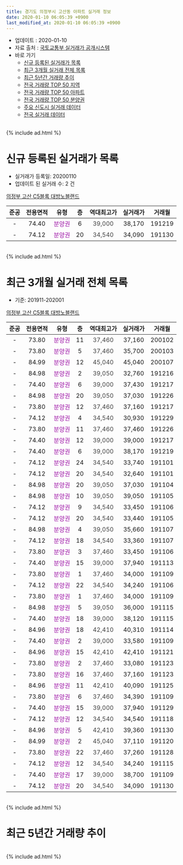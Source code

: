 ```yaml
---
title: 경기도 의정부시 고산동 아파트 실거래 정보
date: 2020-01-10 06:05:39 +0900
last_modified_at: 2020-01-10 06:05:39 +0900
---
```


* 업데이트 : 2020-01-10
* 자료 출처 : [국토교통부 실거래가 공개시스템](http://rt.molit.go.kr)
* 바로 가기
    * [신규 등록된 실거래가 목록](#신규-등록된-실거래가-목록)
    * [최근 3개월 실거래 전체 목록](#최근-3개월-실거래-전체-목록)
    * [최근 5년간 거래량 추이](#최근-5년간-거래량-추이)
    * [전국 거래량 TOP 50 지역](https://inasie.github.io/apt-trade-info/최근-3개월-전국에서-가장-거래가-많이-발생한-지역)
    * [전국 거래량 TOP 50 아파트](https://inasie.github.io/apt-trade-info/최근-3개월-전국에서-가장-거래가-많이-발생한-아파트)
    * [전국 거래량 TOP 50 분양권](https://inasie.github.io/apt-trade-info/최근-3개월-전국에서-가장-거래가-많이-발생한-분양권)
    * [주요 신도시 실거래 데이터](https://inasie.github.io/apt-trade-info/주요-신도시)
    * [전국 실거래 데이터](https://inasie.github.io/apt-trade-info/전국)
<br>
{% include ad.html %}
<br>

# 신규 등록된 실거래가 목록
* 실거래가 등록일: 20200110
* 업데이트 된 실거래 수: 2 건


[의정부 고산 C5블록 대방노블랜드](https://search.naver.com/search.naver?query=%EA%B2%BD%EA%B8%B0%EB%8F%84+%EC%9D%98%EC%A0%95%EB%B6%80%EC%8B%9C+%EA%B3%A0%EC%82%B0%EB%8F%99+%EC%9D%98%EC%A0%95%EB%B6%80+%EA%B3%A0%EC%82%B0+C5%EB%B8%94%EB%A1%9D+%EB%8C%80%EB%B0%A9%EB%85%B8%EB%B8%94%EB%9E%9C%EB%93%9C)

|준공|전용면적|유형|층|역대최고가|실거래가|거래월|
|:---:|:---:|:---:|:---:|:---:|:---:|:---:|
|-|74.40|<span style="color:#9C11A5">분양권</span>|6|<span style="color:#444444">39,000</span>|38,170|191219|
|-|74.12|<span style="color:#9C11A5">분양권</span>|20|<span style="color:#444444">34,540</span>|34,090|191130|


<br>
{% include ad.html %}
<br>

# 최근 3개월 실거래 전체 목록
* 기준: 201911-202001


[의정부 고산 C5블록 대방노블랜드](https://search.naver.com/search.naver?query=%EA%B2%BD%EA%B8%B0%EB%8F%84+%EC%9D%98%EC%A0%95%EB%B6%80%EC%8B%9C+%EA%B3%A0%EC%82%B0%EB%8F%99+%EC%9D%98%EC%A0%95%EB%B6%80+%EA%B3%A0%EC%82%B0+C5%EB%B8%94%EB%A1%9D+%EB%8C%80%EB%B0%A9%EB%85%B8%EB%B8%94%EB%9E%9C%EB%93%9C)

|준공|전용면적|유형|층|역대최고가|실거래가|거래월|
|:---:|:---:|:---:|:---:|:---:|:---:|:---:|
|-|73.80|<span style="color:#9C11A5">분양권</span>|11|<span style="color:#444444">37,460</span>|37,160|200102|
|-|73.80|<span style="color:#9C11A5">분양권</span>|5|<span style="color:#444444">37,460</span>|35,700|200103|
|-|84.99|<span style="color:#9C11A5">분양권</span>|12|<span style="color:#444444">45,040</span>|45,040|200107|
|-|84.98|<span style="color:#9C11A5">분양권</span>|2|<span style="color:#444444">39,050</span>|32,760|191216|
|-|74.40|<span style="color:#9C11A5">분양권</span>|6|<span style="color:#444444">39,000</span>|37,430|191217|
|-|84.98|<span style="color:#9C11A5">분양권</span>|20|<span style="color:#444444">39,050</span>|37,030|191226|
|-|73.80|<span style="color:#9C11A5">분양권</span>|12|<span style="color:#444444">37,460</span>|37,160|191217|
|-|74.12|<span style="color:#9C11A5">분양권</span>|4|<span style="color:#444444">34,540</span>|30,930|191229|
|-|73.80|<span style="color:#9C11A5">분양권</span>|11|<span style="color:#444444">37,460</span>|37,460|191226|
|-|74.40|<span style="color:#9C11A5">분양권</span>|12|<span style="color:#444444">39,000</span>|39,000|191217|
|-|74.40|<span style="color:#9C11A5">분양권</span>|6|<span style="color:#444444">39,000</span>|38,170|191219|
|-|74.12|<span style="color:#9C11A5">분양권</span>|24|<span style="color:#444444">34,540</span>|33,740|191101|
|-|74.12|<span style="color:#9C11A5">분양권</span>|20|<span style="color:#444444">34,540</span>|32,640|191101|
|-|84.98|<span style="color:#9C11A5">분양권</span>|20|<span style="color:#444444">39,050</span>|37,030|191104|
|-|84.98|<span style="color:#9C11A5">분양권</span>|10|<span style="color:#444444">39,050</span>|39,050|191105|
|-|74.12|<span style="color:#9C11A5">분양권</span>|9|<span style="color:#444444">34,540</span>|33,450|191106|
|-|74.12|<span style="color:#9C11A5">분양권</span>|20|<span style="color:#444444">34,540</span>|33,440|191105|
|-|84.98|<span style="color:#9C11A5">분양권</span>|4|<span style="color:#444444">39,050</span>|35,660|191107|
|-|74.12|<span style="color:#9C11A5">분양권</span>|18|<span style="color:#444444">34,540</span>|33,360|191107|
|-|73.80|<span style="color:#9C11A5">분양권</span>|3|<span style="color:#444444">37,460</span>|33,450|191106|
|-|74.40|<span style="color:#9C11A5">분양권</span>|15|<span style="color:#444444">39,000</span>|37,940|191113|
|-|73.80|<span style="color:#9C11A5">분양권</span>|1|<span style="color:#444444">37,460</span>|34,000|191109|
|-|74.12|<span style="color:#9C11A5">분양권</span>|22|<span style="color:#444444">34,540</span>|34,240|191106|
|-|73.80|<span style="color:#9C11A5">분양권</span>|1|<span style="color:#444444">37,460</span>|34,000|191109|
|-|84.98|<span style="color:#9C11A5">분양권</span>|5|<span style="color:#444444">39,050</span>|36,000|191115|
|-|74.40|<span style="color:#9C11A5">분양권</span>|18|<span style="color:#444444">39,000</span>|38,120|191115|
|-|84.96|<span style="color:#9C11A5">분양권</span>|18|<span style="color:#444444">42,410</span>|40,310|191114|
|-|74.40|<span style="color:#9C11A5">분양권</span>|2|<span style="color:#444444">39,000</span>|33,580|191109|
|-|84.96|<span style="color:#9C11A5">분양권</span>|15|<span style="color:#444444">42,410</span>|42,410|191121|
|-|73.80|<span style="color:#9C11A5">분양권</span>|2|<span style="color:#444444">37,460</span>|33,080|191123|
|-|73.80|<span style="color:#9C11A5">분양권</span>|16|<span style="color:#444444">37,460</span>|37,160|191123|
|-|84.96|<span style="color:#9C11A5">분양권</span>|11|<span style="color:#444444">42,410</span>|40,090|191125|
|-|73.80|<span style="color:#9C11A5">분양권</span>|6|<span style="color:#444444">37,460</span>|34,390|191109|
|-|74.40|<span style="color:#9C11A5">분양권</span>|15|<span style="color:#444444">39,000</span>|37,940|191129|
|-|74.12|<span style="color:#9C11A5">분양권</span>|12|<span style="color:#444444">34,540</span>|34,540|191118|
|-|84.96|<span style="color:#9C11A5">분양권</span>|5|<span style="color:#444444">42,410</span>|39,360|191130|
|-|84.99|<span style="color:#9C11A5">분양권</span>|2|<span style="color:#444444">45,040</span>|37,110|191120|
|-|73.80|<span style="color:#9C11A5">분양권</span>|22|<span style="color:#444444">37,460</span>|37,260|191128|
|-|74.12|<span style="color:#9C11A5">분양권</span>|12|<span style="color:#444444">34,540</span>|34,240|191115|
|-|74.40|<span style="color:#9C11A5">분양권</span>|17|<span style="color:#444444">39,000</span>|38,700|191109|
|-|74.12|<span style="color:#9C11A5">분양권</span>|20|<span style="color:#444444">34,540</span>|34,090|191130|


<br>
{% include ad.html %}
<br>

# 최근 5년간 거래량 추이


<div style="width:100%;">
    <canvas id="deal_progress" height="200"></canvas>
</div>

<script>
new Chart(document.getElementById("deal_progress"), {
    type: 'line',
    data: {
        labels: ['201501','201502','201503','201504','201505','201506','201507','201508','201509','201510','201511','201512','201601','201602','201603','201604','201605','201606','201607','201608','201609','201610','201611','201612','201701','201702','201703','201704','201705','201706','201707','201708','201709','201710','201711','201712','201801','201802','201803','201804','201805','201806','201807','201808','201809','201810','201811','201812','201901','201902','201903','201904','201905','201906','201907','201908','201909','201910','201911','201912','202001'],
        datasets: [{
            label: '매매',
            pointRadius: 1,
            data: [0, 0, 0, 0, 0, 0, 0, 0, 0, 0, 0, 0, 0, 0, 0, 0, 0, 0, 0, 0, 0, 0, 0, 0, 0, 0, 0, 0, 0, 0, 0, 0, 0, 0, 0, 0, 0, 0, 0, 0, 0, 0, 0, 0, 0, 0, 0, 0, 0, 0, 0, 0, 0, 2, 4, 7, 17, 27, 30, 8, 3],
            borderColor: "rgba(255, 201, 14, 1)",
            backgroundColor: "rgba(255, 201, 14, 0.5)",
            fill: false,
            lineTension: 0
        },{
            label: '전월세',
            pointRadius: 1,
            data: [0, 0, 0, 0, 0, 0, 0, 0, 0, 0, 0, 0, 0, 0, 0, 0, 0, 0, 0, 0, 0, 0, 0, 0, 0, 0, 0, 0, 0, 0, 0, 0, 0, 0, 0, 0, 0, 0, 0, 0, 0, 0, 0, 0, 0, 0, 0, 0, 0, 0, 0, 0, 0, 0, 0, 0, 0, 0, 0, 0, 0],
            borderColor: "rgba(0, 141, 185, 1)",
            backgroundColor: "rgba(0, 141, 185, 0.5)",
            fill: false,
            lineTension: 0
        }
        ]
    },
    options: {
        responsive: true,
        title: {
            display: false
        },
        tooltips: {
            mode: 'index',
            intersect: false
        },
        hover: {
            mode: 'nearest',
            intersect: true
        },
        scales: {
            xAxes: [{
                display: true,
                scaleLabel: {
                    display: true,
                    labelString: '년/월'
                }
            }],
            yAxes: [{
                display: true,
                ticks: {
                    suggestedMin: 0,
                },
                scaleLabel: {
                    display: true,
                    labelString: '실거래 수'
                }
            }]
        }
    }
});

</script>


<br>
{% include ad.html %}
<br>

